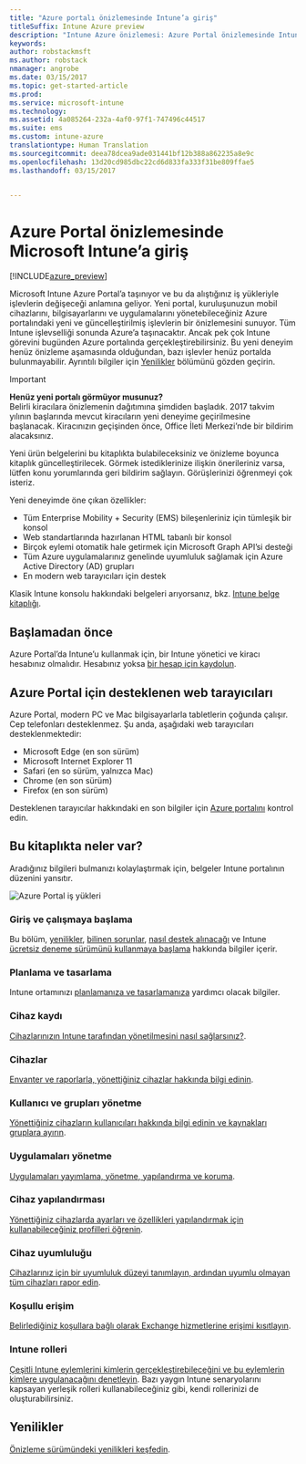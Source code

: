 ```yaml
---
title: "Azure portalı önizlemesinde Intune’a giriş"
titleSuffix: Intune Azure preview
description: "Intune Azure önizlemesi: Azure Portal önizlemesinde Intune hakkındaki temel bilgileri alın ve cihazlarınızı yönetmenize nasıl yardımcı olabileceğini öğrenin."
keywords: 
author: robstackmsft
ms.author: robstack
nmanager: angrobe
ms.date: 03/15/2017
ms.topic: get-started-article
ms.prod: 
ms.service: microsoft-intune
ms.technology: 
ms.assetid: 4a085264-232a-4af0-97f1-747496c44517
ms.suite: ems
ms.custom: intune-azure
translationtype: Human Translation
ms.sourcegitcommit: deea78dcea9ade031441bf12b388a862235a8e9c
ms.openlocfilehash: 13d20cd985dbc22cd6d833fa333f31be809ffae5
ms.lasthandoff: 03/15/2017


---
```



# <a name="introduction-to-microsoft-intune-in-the-azure-portal-preview"></a>Azure Portal önizlemesinde Microsoft Intune’a giriş


[!INCLUDE[azure_preview](../includes/azure_preview.md)]

Microsoft Intune Azure Portal’a taşınıyor ve bu da alıştığınız iş yükleriyle işlevlerin değişeceği anlamına geliyor.
Yeni portal, kuruluşunuzun mobil cihazlarını, bilgisayarlarını ve uygulamalarını yönetebileceğiniz Azure portalındaki yeni ve güncelleştirilmiş işlevlerin bir önizlemesini sunuyor.
Tüm Intune işlevselliği sonunda Azure’a taşınacaktır. Ancak pek çok Intune görevini bugünden Azure portalında gerçekleştirebilirsiniz. Bu yeni deneyim henüz önizleme aşamasında olduğundan, bazı işlevler henüz portalda bulunmayabilir. Ayrıntılı bilgiler için [Yenilikler](#what's-new) bölümünü gözden geçirin.

> [!IMPORTANT]
> **Henüz yeni portalı görmüyor musunuz?**<br>
> Belirli kiracılara önizlemenin dağıtımına şimdiden başladık. 2017 takvim yılının başlarında mevcut kiracıların yeni deneyime geçirilmesine başlanacak. Kiracınızın geçişinden önce, Office İleti Merkezi’nde bir bildirim alacaksınız.


Yeni ürün belgelerini bu kitaplıkta bulabileceksiniz ve önizleme boyunca kitaplık güncelleştirilecek. Görmek istediklerinize ilişkin önerileriniz varsa, lütfen konu yorumlarında geri bildirim sağlayın. Görüşlerinizi öğrenmeyi çok isteriz.

<!--- You can view the new Intune technical preview console in Azure at [portal.azure.com]. --->

Yeni deneyimde öne çıkan özellikler:

- Tüm Enterprise Mobility + Security (EMS) bileşenleriniz için tümleşik bir konsol
- Web standartlarında hazırlanan HTML tabanlı bir konsol
- Birçok eylemi otomatik hale getirmek için Microsoft Graph API’si desteği
- Tüm Azure uygulamalarınız genelinde uyumluluk sağlamak için Azure Active Directory (AD) grupları
- En modern web tarayıcıları için destek

Klasik Intune konsolu hakkındaki belgeleri arıyorsanız, bkz. [Intune belge kitaplığı](https://docs.microsoft.com/en-us/intune/).

## <a name="before-you-start"></a>Başlamadan önce

Azure Portal’da Intune’u kullanmak için, bir Intune yönetici ve kiracı hesabınız olmalıdır. Hesabınız yoksa [bir hesap için kaydolun](https://portal.office.com/Signup/Signup.aspx?OfferId=40BE278A-DFD1-470a-9EF7-9F2596EA7FF9&dl=INTUNE_A&ali=1#0%20).

## <a name="supported-web-browsers-for-the-azure-portal"></a>Azure Portal için desteklenen web tarayıcıları

Azure Portal, modern PC ve Mac bilgisayarlarla tabletlerin çoğunda çalışır. Cep telefonları desteklenmez.
Şu anda, aşağıdaki web tarayıcıları desteklenmektedir:

- Microsoft Edge (en son sürüm)
- Microsoft Internet Explorer 11
- Safari (en so sürüm, yalnızca Mac)
- Chrome (en son sürüm)
- Firefox (en son sürüm)

Desteklenen tarayıcılar hakkındaki en son bilgiler için [Azure portalını](https://docs.microsoft.com/azure/azure-preview-portal-supported-browsers-devices) kontrol edin.

## <a name="whats-in-this-library"></a>Bu kitaplıkta neler var?

Aradığınız bilgileri bulmanızı kolaylaştırmak için, belgeler Intune portalının düzenini yansıtır.

![Azure Portal iş yükleri](./media/azure-portal-workloads.png)

### <a name="introduction-and-get-started"></a>Giriş ve çalışmaya başlama
Bu bölüm, [yenilikler](/intune-azure/introduction/whats-new), [bilinen sorunlar](/intune-azure/introduction/known-issues-in-the-intune-preview), [nasıl destek alınacağı](/intune-azure/introduction/how-to-get-support-for-microsoft-intune) ve Intune [ücretsiz deneme sürümünü kullanmaya başlama](/intune-azure/introduction/sign-up-free-trial-microsoft-intune) hakkında bilgiler içerir.
### <a name="plan-and-design"></a>Planlama ve tasarlama
Intune ortamınızı [planlamanıza ve tasarlamanıza](/intune-azure/plan-and-design/get-started) yardımcı olacak bilgiler.
### <a name="device-enrollment"></a>Cihaz kaydı
[Cihazlarınızın Intune tarafından yönetilmesini nasıl sağlarsınız?](/intune-azure/enroll-devices/what-is).
### <a name="devices"></a>Cihazlar
[Envanter ve raporlarla, yönettiğiniz cihazlar hakkında bilgi edinin](/intune-azure/manage-devices/what-is).
### <a name="manage-users-and-groups"></a>Kullanıcı ve grupları yönetme
[Yönettiğiniz cihazların kullanıcıları hakkında bilgi edinin ve kaynakları gruplara ayırın](/intune-azure/manage-users/what-is).
### <a name="manage-apps"></a>Uygulamaları yönetme
[Uygulamaları yayımlama, yönetme, yapılandırma ve koruma](/intune-azure/manage-apps/what-is-app-management).
### <a name="device-configuration"></a>Cihaz yapılandırması
[Yönettiğiniz cihazlarda ayarları ve özellikleri yapılandırmak için kullanabileceğiniz profilleri öğrenin](/intune-azure/configure-devices/what-are-device-profiles).
### <a name="device-compliance"></a>Cihaz uyumluluğu
[Cihazlarınız için bir uyumluluk düzeyi tanımlayın, ardından uyumlu olmayan tüm cihazları rapor edin](/intune-azure/set-device-compliance/what-is-device-compliance).
### <a name="conditional-access"></a>Koşullu erişim
[Belirlediğiniz koşullara bağlı olarak Exchange hizmetlerine erişimi kısıtlayın](/intune-azure/conditional-access/what-is-conditional-access).
### <a name="intune-roles"></a>Intune rolleri
[Çeşitli Intune eylemlerini kimlerin gerçekleştirebileceğini ve bu eylemlerin kimlere uygulanacağını denetleyin](/intune-azure/access-control/role-based-access-control). Bazı yaygın Intune senaryolarını kapsayan yerleşik rolleri kullanabileceğiniz gibi, kendi rollerinizi de oluşturabilirsiniz.



## <a name="whats-new"></a>Yenilikler

[Önizleme sürümündeki yenilikleri keşfedin](/intune-azure/introduction/whats-new).

